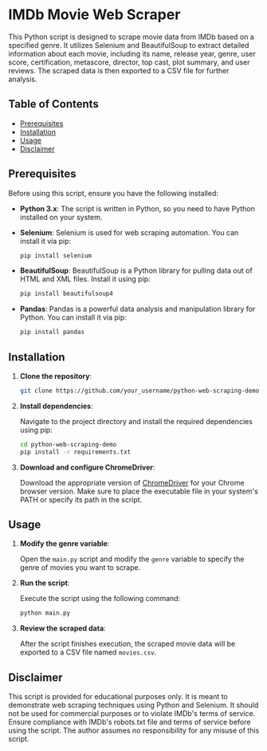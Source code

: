 # IMDb Movie Web Scraper

This Python script is designed to scrape movie data from IMDb based on a specified genre. It utilizes Selenium and BeautifulSoup to extract detailed information about each movie, including its name, release year, genre, user score, certification, metascore, director, top cast, plot summary, and user reviews. The scraped data is then exported to a CSV file for further analysis.

## Table of Contents

- [Prerequisites](#prerequisites)
- [Installation](#installation)
- [Usage](#usage)
- [Disclaimer](#disclaimer)

## Prerequisites

Before using this script, ensure you have the following installed:

- **Python 3.x**: The script is written in Python, so you need to have Python installed on your system.
- **Selenium**: Selenium is used for web scraping automation. You can install it via pip:

  ```bash
  pip install selenium
  ```

- **BeautifulSoup**: BeautifulSoup is a Python library for pulling data out of HTML and XML files. Install it using pip:

  ```bash
  pip install beautifulsoup4
  ```

- **Pandas**: Pandas is a powerful data analysis and manipulation library for Python. You can install it via pip:

  ```bash
  pip install pandas
  ```

## Installation

1. **Clone the repository**:

   ```bash
   git clone https://github.com/your_username/python-web-scraping-demo.git
   ```

2. **Install dependencies**:

   Navigate to the project directory and install the required dependencies using pip:

   ```bash
   cd python-web-scraping-demo
   pip install -r requirements.txt
   ```

3. **Download and configure ChromeDriver**:

   Download the appropriate version of [ChromeDriver](https://chromedriver.chromium.org/downloads) for your Chrome browser version. Make sure to place the executable file in your system's PATH or specify its path in the script.

## Usage

1. **Modify the genre variable**:

   Open the `main.py` script and modify the `genre` variable to specify the genre of movies you want to scrape.

2. **Run the script**:

   Execute the script using the following command:

   ```bash
   python main.py
   ```

3. **Review the scraped data**:

   After the script finishes execution, the scraped movie data will be exported to a CSV file named `movies.csv`.

## Disclaimer

This script is provided for educational purposes only. It is meant to demonstrate web scraping techniques using Python and Selenium. It should not be used for commercial purposes or to violate IMDb's terms of service. Ensure compliance with IMDb's robots.txt file and terms of service before using the script. The author assumes no responsibility for any misuse of this script.
